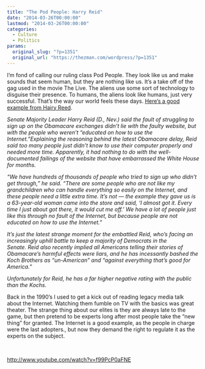 ```yaml
---
title: "The Pod People: Harry Reid"
date: "2014-03-26T00:00:00"
lastmod: "2014-03-26T00:00:00"
categories:
  - Culture
  - Politics
params:
  original_slug: "?p=1351"
  original_url: "https://thezman.com/wordpress/?p=1351"
---
```


I’m fond of calling our ruling class Pod People. They look like us and
make sounds that seem human, but they are nothing like us. It’s a take
off of the gag used in the movie The Live. The aliens use some sort of
technology to disguise their presence. To humans, the aliens look like
humans, just very successful. That’s the way our world feels these days.
<a
href="http://freebeacon.com/issues/harry-reid-people-arent-educated-on-how-to-use-the-internet/"
rel="noopener noreferrer" target="_blank">Here’s a good example from
Hairy Reed</a>.

*Senate Majority Leader Harry Reid (D., Nev.) said the fault of
struggling to sign up on the Obamacare exchanges didn’t lie with the
faulty website, but with the people who weren’t “educated on how to use
the Internet.”Explaining the reasoning behind the latest Obamacare
delay, Reid said too many people just didn’t know to use their computer
properly and needed more time. Apparently, it had nothing to do with the
well-documented failings of the website that have embarrassed the White
House for months.*

*“We have hundreds of thousands of people who tried to sign up who
didn’t get through,” he said. “There are some people who are not like my
grandchildren who can handle everything so easily on the Internet, and
these people need a little extra time. It’s not — the example they gave
us is a 63-year-old woman came into the store and said, ‘I almost got
it. Every time I just about got there, it would cut me off.’ We have a
lot of people just like this through no fault of the Internet, but
because people are not educated on how to use the Internet.”*

*It’s just the latest strange moment for the embattled Reid, who’s
facing an increasingly uphill battle to keep a majority of Democrats in
the Senate. Reid also recently implied all Americans telling their
stories of Obamacare’s harmful effects were liars, and he has
incessantly bashed the Koch Brothers as “un-American” and “against
everything that’s good for America.”*

*Unfortunately for Reid, he has a far higher negative rating with the
public than the Kochs.*

Back in the 1990’s I used to get a kick out of reading legacy media talk
about the Internet. Watching them fumble on TV with the basics was great
theater. The strange thing about our elites is they are always late to
the game, but then pretend to be experts long after most people take the
“new thing” for granted. The Internet is a good example, as the people
in charge were the last adopters., but now they demand the right to
regulate it as the experts on the subject.

 

http://www.youtube.com/watch?v=f99PcP0aFNE
